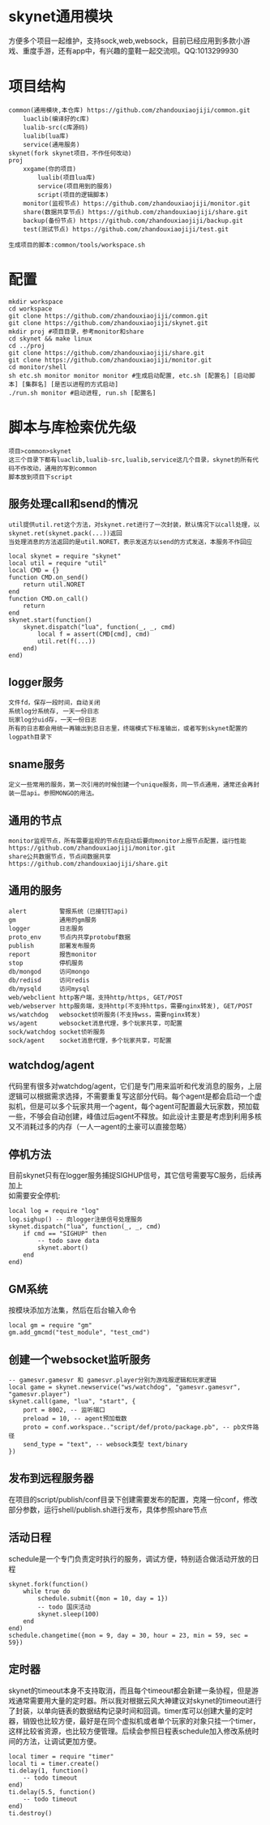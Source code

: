 # skynet通用模块
  方便多个项目一起维护，支持sock,web,websock，目前已经应用到多款小游戏、重度手游，还有app中，有兴趣的童鞋一起交流呗。QQ:1013299930
# 项目结构
```
common(通用模块,本仓库) https://github.com/zhandouxiaojiji/common.git
    luaclib(编译好的c库)
    lualib-src(c库源码)
    lualib(lua库)
    service(通用服务)
skynet(fork skynet项目，不作任何改动)
proj
    xxgame(你的项目)
        lualib(项目lua库)
        service(项目用到的服务)
        script(项目的逻辑脚本)
    monitor(监视节点) https://github.com/zhandouxiaojiji/monitor.git
    share(数据共享节点) https://github.com/zhandouxiaojiji/share.git
    backup(备份节点) https://github.com/zhandouxiaojiji/backup.git
    test(测试节点) https://github.com/zhandouxiaojiji/test.git
    
生成项目的脚本:common/tools/workspace.sh
```
# 配置
```
mkdir workspace
cd workspace
git clone https://github.com/zhandouxiaojiji/common.git
git clone https://github.com/zhandouxiaojiji/skynet.git
mkdir proj #项目目录，参考monitor和share
cd skynet && make linux
cd ../proj
git clone https://github.com/zhandouxiaojiji/share.git
git clone https://github.com/zhandouxiaojiji/monitor.git
cd monitor/shell
sh etc.sh monitor monitor monitor #生成启动配置, etc.sh [配置名] [启动脚本] [集群名] [是否以进程的方式启动]
./run.sh monitor #启动进程, run.sh [配置名]
```
# 脚本与库检索优先级
```
项目>common>skynet
这三个目录下都有luaclib,lualib-src,lualib,service这几个目录，skynet的所有代码不作改动，通用的写到common
脚本放到项目下script
```

## 服务处理call和send的情况
    util提供util.ret这个方法，对skynet.ret进行了一次封装，默认情况下以call处理，以skynet.ret(skynet.pack(...))返回  
    当处理消息的方法返回的是util.NORET，表示发送方以send的方式发送，本服务不作回应  
    
    local skynet = require "skynet"
    local util = require "util"
    local CMD = {}
    function CMD.on_send()
        return util.NORET
    end
    function CMD.on_call()
        return
    end
    skynet.start(function()
        skynet.dispatch("lua", function(_, _, cmd)
            local f = assert(CMD[cmd], cmd)
            util.ret(f(...))
        end)
    end)

## logger服务
    文件fd，保存一段时间，自动关闭
    系统log分系统存, 一天一份日志
    玩家log分uid存，一天一份日志
    所有的日志都会用统一再输出到总日志里，终端模式下标准输出，或者写到skynet配置的logpath目录下
    
## sname服务
    定义一些常用的服务，第一次引用的时候创建一个unique服务，同一节点通用，通常还会再封装一层api。参照MONGO的用法。   
    
## 通用的节点
    monitor监视节点，所有需要监视的节点在启动后要向monitor上报节点配置，运行性能  
    https://github.com/zhandouxiaojiji/monitor.git
    share公共数据节点，节点间数据共享  
    https://github.com/zhandouxiaojiji/share.git

## 通用的服务
```
alert         警报系统（已接钉钉api)
gm            通用的gm服务
logger        日志服务
proto_env     节点内共享protobuf数据
publish       部署发布服务
report        报告monitor
stop          停机服务
db/mongod     访问mongo
db/redisd     访问redis
db/mysqld     访问mysql
web/webclient http客户端，支持http/https, GET/POST
web/webserver http服务端，支持http(不支持https，需要nginx转发), GET/POST
ws/watchdog   websocket侦听服务(不支持wss，需要nginx转发)
ws/agent      websocket消息代理，多个玩家共享，可配置
sock/watchdog socket侦听服务
sock/agent    socket消息代理，多个玩家共享，可配置
```

## watchdog/agent
代码里有很多对watchdog/agent，它们是专门用来监听和代发消息的服务，上层逻辑可以根据需求选择，不需要重复写这部分代码。每个agent是都会启动一个虚拟机，但是可以多个玩家共用一个agent，每个agent可配置最大玩家数，预加载一些，不够会自动创建，峰值过后agent不释放。如此设计主要是考虑到利用多核又不消耗过多的内存（一人一agent的土豪可以直接忽略）

## 停机方法
目前skynet只有在logger服务捕捉SIGHUP信号，其它信号需要写C服务，后续再加上  
如需要安全停机:  
```
local log = require "log"
log.sighup() -- 向logger注册信号处理服务
skynet.dispatch("lua", function(_, _, cmd)
    if cmd == "SIGHUP" then
    	-- todo save data
        skynet.abort()
    end
end) 
```
## GM系统
按模块添加方法集，然后在后台输入命令
```
local gm = require "gm"
gm.add_gmcmd("test_module", "test_cmd")
```
## 创建一个websocket监听服务
	-- gamesvr.gamesvr 和 gamesvr.player分别为游戏服逻辑和玩家逻辑
	local game = skynet.newservice("ws/watchdog", "gamesvr.gamesvr", "gamesvr.player")
    skynet.call(game, "lua", "start", {
        port = 8002, -- 监听端口
        preload = 10, -- agent预加载数 
        proto = conf.workspace.."script/def/proto/package.pb", -- pb文件路径
        send_type = "text", -- websock类型 text/binary
    })

## 发布到远程服务器
在项目的script/publish/conf目录下创建需要发布的配置，克隆一份conf，修改部分参数，运行shell/publish.sh进行发布，具体参照share节点

## 活动日程
schedule是一个专门负责定时执行的服务，调试方便，特别适合做活动开放的日程  
```
skynet.fork(function()
    while true do
        schedule.submit({mon = 10, day = 1})
        -- todo 国庆活动
        skynet.sleep(100)
    end
end)
schedule.changetime({mon = 9, day = 30, hour = 23, min = 59, sec = 59})
```

## 定时器
skynet的timeout本身不支持取消，而且每个timeout都会新建一条协程，但是游戏通常需要用大量的定时器。所以我对根据云风大神建议对skynet的timeout进行了封装，以单向链表的数据结构记录时间和回调。timer库可以创建大量的定时器，销毁也比较方便，最好是在同个虚拟机或者单个玩家的对象只挂一个timer，这样比较省资源，也比较方便管理。后续会参照日程表schedule加入修改系统时间的方法，让调试更加方便。
```
local timer = require "timer"
local ti = timer.create()
ti.delay(1, function()
    -- todo timeout
end)
ti.delay(5.5, function()
    -- todo timeout
end)
ti.destroy()
```
